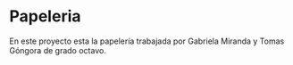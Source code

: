 # Papeleria
En este proyecto esta la papelería trabajada por Gabriela Miranda y Tomas Góngora de grado octavo.
